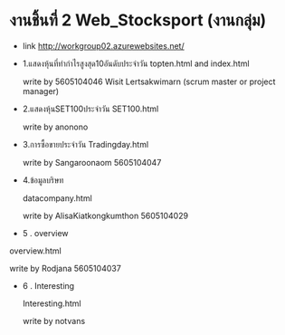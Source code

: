 # งานชิ้นที่ 2 Web_Stocksport  (งานกลุ่ม)
+ link http://workgroup02.azurewebsites.net/
+ 1.แสดงหุ้นที่ทำกำไรสูงสุด10อันดับประจำวัน
topten.html  and index.html

  write by 5605104046 Wisit Lertsakwimarn (scrum master or project manager)

+ 2.แสดงหุ้นSET100ประจำวัน
SET100.html

  write by anonono

+ 3.การซื้อขายประจำวัน 
Tradingday.html 

  write by Sangaroonaom 5605104047
  
+ 4.ข้อมูลบริษท

  datacompany.html

   write by  AlisaKiatkongkumthon  5605104029
 
+  5 . overview

  overview.html

   write by Rodjana 5605104037
   
+ 6 . Interesting

  Interesting.html
  
  write by notvans


